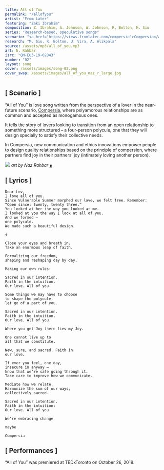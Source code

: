 ```yaml
---
title: All of You
permalink: "/allofyou"
artist: "From Later"
featuring: "Zaki Ibrahim"
composition: Z. Ibrahim, A. Johnson, W. Johnson, R, Bolton, M. Siu
series: "Research-based, speculative songs"
scenario: "<a href='https://views.fromlater.com/compersia'>Compersia</a> is a mass-polyamory scenario characterized by multi-layered complex structures of transient kinship. Communication and ethics innovations empower people to negotiate quality relationships where partners find joy in their partners’ joy."
research: "M. Siu, R. Bolton, U. Vira, A. Alikpala"
source: /assets/mp3/all_of_you.mp3
art: N. Rahbar
isrc: "QM-EU3-19-02043"
number: "02"
layout: song
cover: /assets/images/song-02.png
cover_swap: /assets/images/all_of_you_naz_r_large.jpg
---
```



## [ Scenario ]
“All of You” is love song written from the perspective of a lover in the near-future scenario, [Compersia](https://views.fromlater.com/compersia), where polyamorous relationships are as common and accepted as monogamous ones.

It tells the story of lovers looking to transition from an open relationship to something more structured – a four-person polycule, one that they will design specially to satisfy their collective needs.

In Compersia, new communication and ethics innovations empower people to design quality relationships based on the principle of compersion, where partners find joy in their partners’ joy (intimately loving another person).

![](/assets/images/all_of_you_naz_r_large.jpg)
*art by Naz Rahbar* [∎](https://www.instagram.com/naz.rahbar/)

## [ Lyrics ]

```
Dear Lov, 
I love all of you. 
Since Vulnerable Summer morphed our love, we felt free. Remember: 
“Open since: twenty, twenty three.”
You looked at her the way you looked at me.
I looked at you the way I look at all of you.
And we formed –
one polycule.
We made such a beautiful design.

≑

Close your eyes and breath in.
Take an enormous leap of faith.

Formalizing our freedom,
shaping and reshaping day by day. 

Making our own rules:

Sacred in our intention. 
Faith in the intuition.
Our love. All of you.

Some things we may have to choose
to shape the polycule,
let go of a part of you.

Sacred in our intention. 
Faith in the intuition.
Our love. All of you. 

Where you get Joy there lies my Joy.

One cannot live up to
all that we constitute.

New, sure, and sacred. Faith in
our love.
   
If ever you feel, one day,
insecure in anyway –
know that we’re safe going through it.
Take care to improve how we communicate.

Mediate how we relate.
Harmonize the sum of our ways,
collectively sacred.

Sacred in our intention. 
Faith in the intuition:
Our love. All of you.

We’re embracing change

maybe

Compersia
```

## [ Performances ]

“All of You” was premiered at TEDxToronto on October 26, 2018.